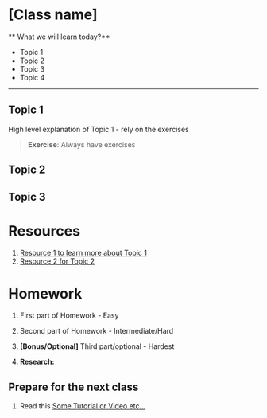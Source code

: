 # [Class name]
** What we will learn today?**
- Topic 1
- Topic 2
- Topic 3
- Topic 4
---

## Topic 1
High level explanation of Topic 1 - rely on the exercises
> **Exercise**: Always have exercises

## Topic 2
## Topic 3


# Resources
1. [Resource 1 to learn more about Topic 1](https://google.com)
2. [Resource 2 for Topic 2](https://google.com)

# Homework

1. First part of Homework - Easy

2. Second part of Homework - Intermediate/Hard

3. **[Bonus/Optional]** Third part/optional - Hardest

4. **Research:**

## Prepare for the next class
1. Read this [Some Tutorial or Video etc...](https://google.com)
